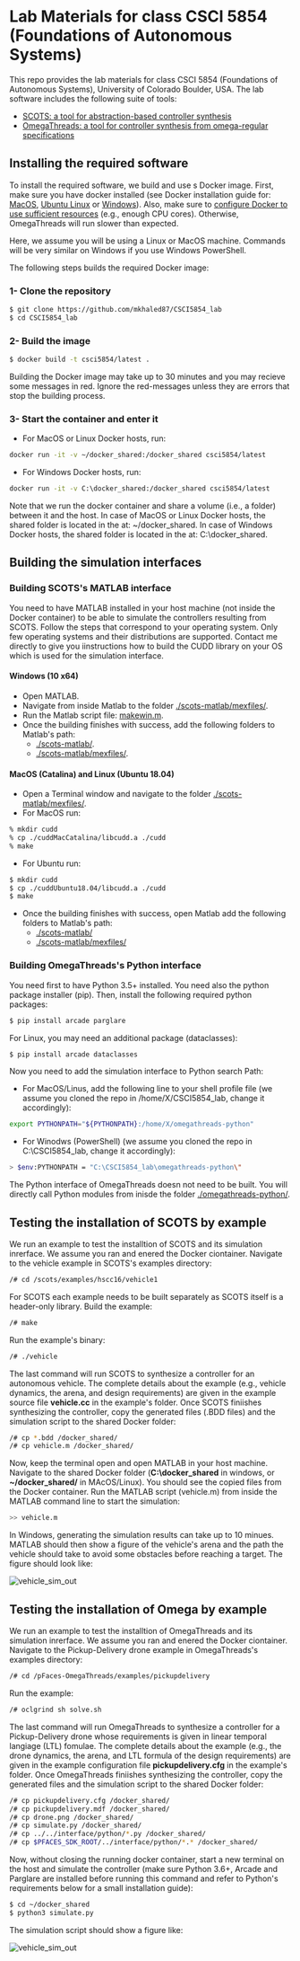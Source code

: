 # Lab Materials for class CSCI 5854 (Foundations of Autonomous Systems)

This repo provides the lab materials for class CSCI 5854 (Foundations of Autonomous Systems), University of Colorado Boulder, USA.
The lab software includes the following suite of tools:
- [SCOTS: a tool for abstraction-based controller synthesis](https://github.com/mkhaled87/scots-ready)
- [OmegaThreads: a tool for controller synthesis from omega-regular specifications](https://github.com/mkhaled87/pFaces-OmegaThreads)


## Installing the required software

To install the required software, we build and use s Docker image.
First, make sure you have docker installed (see Docker installation guide for: [MacOS](https://docs.docker.com/docker-for-mac/install/), [Ubuntu Linux](https://docs.docker.com/engine/install/ubuntu/) or [Windows](https://docs.docker.com/docker-for-windows/install/)). Also, make sure to [configure Docker to use sufficient resources](https://docs.docker.com/config/containers/resource_constraints/) (e.g., enough CPU cores). Otherwise, OmegaThreads will run slower than expected.

Here, we assume you will be using a Linux or MacOS machine. 
Commands will be very similar on Windows if you use Windows PowerShell.

The following steps builds the required Docker image:

### 1- Clone the repository

``` bash
$ git clone https://github.com/mkhaled87/CSCI5854_lab
$ cd CSCI5854_lab
```


### 2- Build the image

``` bash
$ docker build -t csci5854/latest .
```

Building the Docker image may take up to 30 minutes and you may recieve some messages in red.
Ignore the red-messages unless they are errors that stop the building process.

### 3- Start the container and enter it

- For MacOS or Linux Docker hosts, run:
``` bash
docker run -it -v ~/docker_shared:/docker_shared csci5854/latest
```

- For Windows Docker hosts, run:
``` bash
docker run -it -v C:\docker_shared:/docker_shared csci5854/latest
```

Note that we run the docker container and share a volume (i.e., a folder) between it and the host.
In case of MacOS or Linux Docker hosts, the shared folder is located in the at: ~/docker_shared.
In case of Windows Docker hosts, the shared folder is located in the at: C:\docker_shared.


## Building the simulation interfaces

### Building SCOTS's MATLAB interface

You need to have MATLAB installed in your host machine (not inside the Docker container) to be able to simulate the controllers resulting from SCOTS.
Follow the steps that correspond to your operating system. 
Only few operating systems and their distributions are supported.
Contact me directly to give you iinstructions how to build the CUDD library on your OS which is used for the simulation interface.

#### Windows (10 x64)

- Open MATLAB.
- Navigate from inside Matlab to the folder [./scots-matlab/mexfiles/](scots-matlab/mexfiles).
- Run the Matlab script file: [makewin.m](scots-matlab/mexfiles/makewin.m).
- Once the building finishes with success, add the following folders to Matlab's path:
  - [./scots-matlab/](scots-matlab/).
  - [./scots-matlab/mexfiles/](scots-matlab/mexfiles/).

#### MacOS (Catalina) and Linux (Ubuntu 18.04)

- Open a Terminal window and navigate to the folder [./scots-matlab/mexfiles/](scots-matlab/mexfiles).
- For MacOS run:
``` bash
% mkdir cudd
% cp ./cuddMacCatalina/libcudd.a ./cudd
% make
```
- For Ubuntu run:
``` bash
$ mkdir cudd
$ cp ./cuddUbuntu18.04/libcudd.a ./cudd
$ make
```
- Once the building finishes with success, open Matlab add the following folders to Matlab's path:
  - [./scots-matlab/](scots-matlab/)
  - [./scots-matlab/mexfiles/](scots-matlab/mexfiles/)

### Building OmegaThreads's Python interface

You need first to have Python 3.5+ installed.
You need also the python package installer (pip).
Then, install the following required python packages:
``` bash
$ pip install arcade parglare
```

For Linux, you may need an additional package (dataclasses):
``` bash
$ pip install arcade dataclasses
```

Now you need to add the simulation interface to Python search Path:

- For MacOS/Linus, add the following line to your shell profile file (we assume you cloned the repo in /home/X/CSCI5854_lab, change it accordingly):
``` bash
export PYTHONPATH="${PYTHONPATH}:/home/X/omegathreads-python"
```

- For Winodws (PowerShell) (we assume you cloned the repo in C:\CSCI5854_lab, change it accordingly):
``` bash
> $env:PYTHONPATH = "C:\CSCI5854_lab\omegathreads-python\"
```

The Python interface of OmegaThreads doesn not need to be built.
You will directly call Python modules from inisde the folder [./omegathreads-python/](omegathreads-python/).


## Testing the installation of SCOTS by example

We run an example to test the installtion of SCOTS and its simulation inrerface.
We assume you ran and enered the Docker ciontainer.
Navigate to the vehicle example in SCOTS's examples directory:
``` bash
/# cd /scots/examples/hscc16/vehicle1
```
For SCOTS each example needs to be built separately as SCOTS itself is a header-only library.
Build the example:
``` bash
/# make
```
Run the example's binary:
``` bash
/# ./vehicle
```
The last command will run SCOTS to synthesize a controller for an autonomous vehicle.
The complete details about the example (e.g., vehicle dynamics, the arena, and design requirements) are given in the example source file **vehicle.cc** in the example's folder.
Once SCOTS finiishes synthesizing the controller, copy the generated files (.BDD files) and the simulation script to the shared Docker folder:
``` bash
/# cp *.bdd /docker_shared/
/# cp vehicle.m /docker_shared/
```
Now, keep the terminal open and open MATLAB in your host machine.
Navigate to the shared Docker folder (**C:\docker_shared** in windows, or **~/docker_shared/** in MAcOS/Linux).
You should see the copied files from the Docker container.
Run the MATLAB script (vehicle.m) from inside the MATLAB command line to start the simulation:
``` bash
>> vehicle.m
```
In Windows, generating the simulation results can take up to 10 minues.
MATLAB should then show a figure of the vehicle's arena and the path the vehicle should take to avoid some obstacles before reaching a target.
The figure should look like:

![vehicle_sim_out](images/sim_vehicle.png?raw=true)


## Testing the installation of Omega by example

We run an example to test the installtion of OmegaThreads and its simulation inrerface.
We assume you ran and enered the Docker ciontainer.
Navigate to the Pickup-Delivery drone example in OmegaThreads's examples directory:
``` bash
/# cd /pFaces-OmegaThreads/examples/pickupdelivery
```
Run the example:
``` bash
/# oclgrind sh solve.sh
```
The last command will run OmegaThreads to synthesize a controller for a Pickup-Delivery drone whose requirements is given in linear temporal langiage (LTL) fomulae.
The complete details about the example (e.g., the drone dynamics, the arena, and LTL formula of the design requirements) are given in the example configuration file **pickupdelivery.cfg** in the example's folder.
Once OmegaThreads finiishes synthesizing the controller, copy the generated files and the simulation script to the shared Docker folder:
``` bash
/# cp pickupdelivery.cfg /docker_shared/
/# cp pickupdelivery.mdf /docker_shared/
/# cp drone.png /docker_shared/
/# cp simulate.py /docker_shared/
/# cp ../../interface/python/*.py /docker_shared/
/# cp $PFACES_SDK_ROOT/../interface/python/*.* /docker_shared/
```

Now, without closing the running docker container, start a new terminal on the host and simulate the controller (make sure Python 3.6+, Arcade and Parglare are installed before running this command and refer to Python's requirements below for a small installation guide):

``` bash
$ cd ~/docker_shared
$ python3 simulate.py
```

The simulation script should show a figure like:

![vehicle_sim_out](images/sim_pickupdelivery.gif?raw=true)






